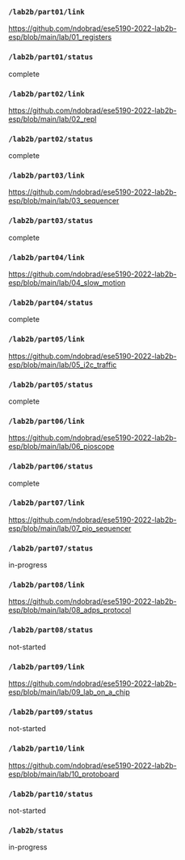 ### `/lab2b/part01/link`
https://github.com/ndobrad/ese5190-2022-lab2b-esp/blob/main/lab/01_registers
### `/lab2b/part01/status`
complete
### `/lab2b/part02/link`
https://github.com/ndobrad/ese5190-2022-lab2b-esp/blob/main/lab/02_repl
### `/lab2b/part02/status`
complete
### `/lab2b/part03/link`
https://github.com/ndobrad/ese5190-2022-lab2b-esp/blob/main/lab/03_sequencer
### `/lab2b/part03/status`
complete
### `/lab2b/part04/link`
https://github.com/ndobrad/ese5190-2022-lab2b-esp/blob/main/lab/04_slow_motion
### `/lab2b/part04/status`
complete
### `/lab2b/part05/link`
https://github.com/ndobrad/ese5190-2022-lab2b-esp/blob/main/lab/05_i2c_traffic
### `/lab2b/part05/status`
complete
### `/lab2b/part06/link`
https://github.com/ndobrad/ese5190-2022-lab2b-esp/blob/main/lab/06_pioscope
### `/lab2b/part06/status`
complete
### `/lab2b/part07/link`
https://github.com/ndobrad/ese5190-2022-lab2b-esp/blob/main/lab/07_pio_sequencer
### `/lab2b/part07/status`
in-progress
### `/lab2b/part08/link`
https://github.com/ndobrad/ese5190-2022-lab2b-esp/blob/main/lab/08_adps_protocol
### `/lab2b/part08/status`
not-started
### `/lab2b/part09/link`
https://github.com/ndobrad/ese5190-2022-lab2b-esp/blob/main/lab/09_lab_on_a_chip
### `/lab2b/part09/status`
not-started
### `/lab2b/part10/link`
https://github.com/ndobrad/ese5190-2022-lab2b-esp/blob/main/lab/10_protoboard
### `/lab2b/part10/status`
not-started
### `/lab2b/status`
in-progress
